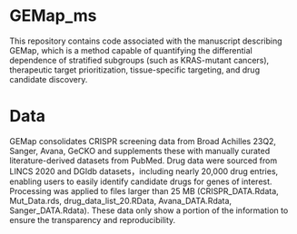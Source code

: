 # GEMap_ms
This repository contains code associated with the manuscript describing GEMap, which is a method capable of quantifying the differential dependence of stratified subgroups (such as KRAS-mutant cancers), therapeutic target prioritization, tissue-specific targeting, and drug candidate discovery.

# Data
GEMap consolidates CRISPR screening data from Broad Achilles 23Q2, Sanger, Avana, GeCKO and supplements these with manually curated literature-derived datasets from PubMed. Drug data were sourced from LINCS 2020 and DGIdb datasets，including nearly 20,000 drug entries, enabling users to easily identify candidate drugs for genes of interest.
Processing was applied to files larger than 25 MB (CRISPR_DATA.Rdata, Mut_Data.rds, drug_data_list_20.RData, Avana_DATA.Rdata, Sanger_DATA.Rdata). These data only show a portion of the information to ensure the transparency and reproducibility.
